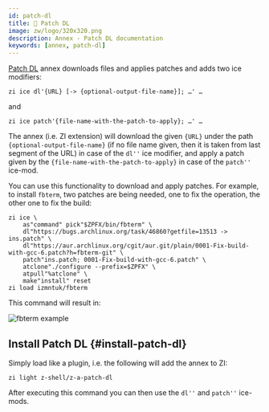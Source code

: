 ```yaml
---
id: patch-dl
title: 💠 Patch DL
image: zw/logo/320x320.png
description: Annex - Patch DL documentation
keywords: [annex, patch-dl]
---
```


[Patch DL](https://github.com/z-shell/z-a-patch-dl) annex downloads files and applies patches and adds two ice modifiers:

```shell
zi ice dl'{URL} [-> {optional-output-file-name}]; …' …
```

and

```shell
zi ice patch'{file-name-with-the-patch-to-apply}; …' …
```

The annex (i.e. ZI extension) will download the given `{URL}` under the path `{optional-output-file-name}` (if no file name given, then it is taken from last segment of the URL) in case of the `dl''` ice modifier, and apply a patch given by the `{file-name-with-the-patch-to-apply}` in case of the `patch''` ice-mod.

You can use this functionality to download and apply patches. For example, to install `fbterm`, two patches are being needed, one to fix the operation, the other one to fix the build:

```shell
zi ice \
    as"command" pick"$ZPFX/bin/fbterm" \
    dl"https://bugs.archlinux.org/task/46860?getfile=13513 -> ins.patch" \
    dl"https://aur.archlinux.org/cgit/aur.git/plain/0001-Fix-build-with-gcc-6.patch?h=fbterm-git" \
    patch"ins.patch; 0001-Fix-build-with-gcc-6.patch" \
    atclone"./configure --prefix=$ZPFX" \
    atpull"%atclone" \
    make"install" reset
zi load izmntuk/fbterm
```

This command will result in:

![fbterm example](https://raw.githubusercontent.com/z-shell/z-a-patch-dl/main/images/fbterm-ex.png)

## Install Patch DL {#install-patch-dl}

Simply load like a plugin, i.e. the following will add the annex to ZI:

```shell
zi light z-shell/z-a-patch-dl
```

After executing this command you can then use the `dl''` and `patch''` ice-mods.

